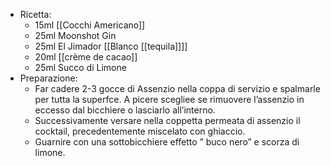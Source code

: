 - Ricetta:
	- 15ml [[Cocchi Americano]]
	- 25ml Moonshot Gin
	- 25ml El Jimador [[Blanco [[tequila]]]]
	- 20ml [[crème de cacao]]
	- 25ml Succo di Limone
- Preparazione:
	- Far cadere 2-3 gocce di Assenzio nella coppa di servizio e spalmarle per tutta la superfce. A picere scegliee se rimuovere l’assenzio in eccesso dal bicchiere o lasciarlo all’interno.
	- Successivamente versare nella coppetta permeata di assenzio il cocktail, precedentemente miscelato con ghiaccio.
	- Guarnire con una sottobicchiere effetto ” buco nero” e scorza di limone.